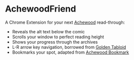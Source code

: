 # AchewoodFriend

A Chrome Extension for your next [Achewood](http://www.achewood.com) read-through:

- Reveals the alt text below the comic
- Scrolls your window to perfect reading height
- Shows your progress through the archives
- L-R arrow key navigation, borrowed from [Golden Tabloid](https://github.com/whymog/golden-tabloid)
- Bookmarks your spot, adapted from [Achewood Bookmark](https://github.com/andrei-m/achewood-bookmark)

